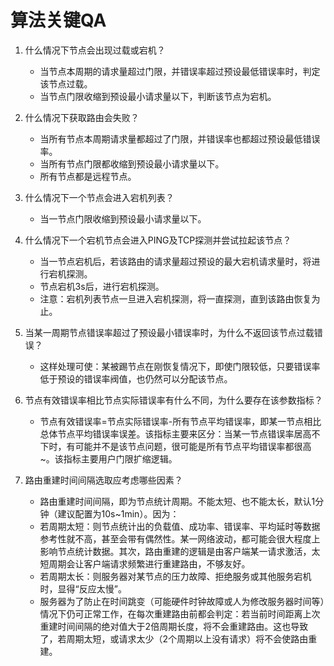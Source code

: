 # 算法关键QA
1. 什么情况下节点会出现过载或宕机？
    * 当节点本周期的请求量超过门限，并错误率超过预设最低错误率时，判定该节点过载。
    * 当节点门限收缩到预设最小请求量以下，判断该节点为宕机。

2. 什么情况下获取路由会失败？
    * 当所有节点本周期请求量都超过了门限，并错误率也都超过预设最低错误率。
    * 当所有节点门限都收缩到预设最小请求量以下。
    * 所有节点都是远程节点。

3. 什么情况下一个节点会进入宕机列表？
    * 当一节点门限收缩到预设最小请求量以下。

4. 什么情况下一个宕机节点会进入PING及TCP探测并尝试拉起该节点？
    * 当一节点宕机后，若该路由的请求量超过预设的最大宕机请求量时，将进行宕机探测。
    * 节点宕机3s后，进行宕机探测。
    * 注意：宕机列表节点一旦进入宕机探测，将一直探测，直到该路由恢复为止。

5. 当某一周期节点错误率超过了预设最小错误率时，为什么不返回该节点过载错误？
    * 这样处理可使：某被踢节点在刚恢复情况下，即使门限较低，只要错误率低于预设的错误率阀值，也仍然可以分配该节点。

6. 节点有效错误率相比节点实际错误率有什么不同，为什么要存在该参数指标？
    * 节点有效错误率=节点实际错误率-所有节点平均错误率，即某一节点相比总体节点平均错误率误差。该指标主要来区分：当某一节点错误率居高不下时，有可能并不是该节点问题，很可能是所有节点平均错误率都很高~。该指标主要用户门限扩缩逻辑。

7. 路由重建时间间隔选取应考虑哪些因素？
    * 路由重建时间间隔，即为节点统计周期。不能太短、也不能太长，默认1分钟（建议配置为10s~1min）。因为：
    * 若周期太短：则节点统计出的负载值、成功率、错误率、平均延时等数据参考性就不高，甚至会带有偶然性。某一网络波动，都可能会很大程度上影响节点统计数据。其次，路由重建的逻辑是由客户端某一请求激活，太短周期会让客户端请求频繁进行重建路由，不够友好。
    * 若周期太长：则服务器对某节点的压力故障、拒绝服务或其他服务宕机时，显得“反应太慢”。
    * 服务器为了防止在时间跳变（可能硬件时钟故障或人为修改服务器时间等）情况下仍可正常工作，在每次重建路由前都会判定：若当前时间距离上次重建时间间隔的绝对值大于2倍周期长度，将不会重建路由。这也导致了，若周期太短，或请求太少（2个周期以上没有请求）将不会使路由重建。
